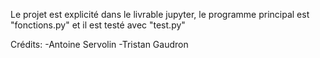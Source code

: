 Le projet est explicité dans le livrable jupyter, le programme principal est "fonctions.py" et il est testé avec "test.py"

Crédits:
	-Antoine Servolin
	-Tristan Gaudron
